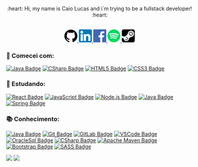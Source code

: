 <div align="center">
  <p>:heart: Hi, my name is Caio Lucas and i´m trying to be a fullstack developer! :heart:</p>
</div>

<p align="center">
<br/>
<a href="https://github.com/caiolucass">
  <img alt="caiolucass GitHub" width="35px" src="https://github.com/caiolucass/caiolucass/blob/master/github.svg" />
</a>
<a href="https://www.linkedin.com/in/caio-lucas-3886a4140/">
  <img alt="caiolucass LinkdeIN" width="35px" src="https://github.com/caiolucass/caiolucass/blob/master/linkedin.svg" />
</a>
<a href="https://www.facebook.com/caiolucas.9803/">
  <img alt="caiolucass Facebook" width="35px" src="https://github.com/caiolucass/caiolucass/blob/master/facebook.svg" />
</a>
  <a href="https://open.spotify.com/user/12155708920?si=856b3fc22d154961">
  <img alt="caiolucass Spotify" width="35px" src="https://github.com/caiolucass/caiolucass/blob/master/spotify.png" />
</a>
</a>
  <a href="https://steamcommunity.com/profiles/76561198221544560/">
  <img alt="caiolucass Steam" width="35px" src="https://github.com/caiolucass/caiolucass/blob/master/steam-logo.png" />
</a>
</p>

### 📖 Comecei com:
<a href="https://www.w3schools.com/java/" target="_blank"> ![Java Badge](https://img.shields.io/badge/-Java-red?style=flat&logo=java&logoColor=white)</a>
<a href="https://www.w3schools.com/cs/" target="_blank"> ![CSharp Badge](https://img.shields.io/badge/-Csharp-1572B6?style=flat&logo=csharp&logoColor=white)</a>
<a href="https://www.w3schools.com/html/" target="_blank"> ![HTML5 Badge](https://img.shields.io/badge/-HTML5-orange?style=flat&logo=html5&logoColor=white)</a>
<a href="https://www.w3schools.com/css3/" target="_blank"> ![CSS3 Badge](https://img.shields.io/badge/-CSS3-1572B6?style=flat&logo=css3&logoColor=white)</a>

### 🚀 Estudando:
<a href="https://reactjs.org/" target="_blank"> ![React Badge](https://img.shields.io/badge/-React-blue?style=flat&logo=React&logoColor=white)</a>
<a href="https://developer.mozilla.org/pt-BR/docs/Web/JavaScript" target="_blank"> ![JavaScript Badge](https://img.shields.io/badge/-JavaScript-yellow?style=flat&logo=JavaScript&logoColor=white)</a>
<a href="https://nodejs.org" target="_blank"> ![Node.js Badge](https://img.shields.io/badge/-Node.js-339933?style=flat&logo=node.js&logoColor=white)</a>
<a href="https://www.w3schools.com/java/" target="_blank"> ![Java Badge](https://img.shields.io/badge/-Java-red?style=flat&logo=java&logoColor=white)</a>
<a href="https://www.w3schools.com/spring/" target="_blank"> ![Spring Badge](https://img.shields.io/badge/-Spring-339933?style=flat&logo=spring&logoColor=white)</a>


### 📚 Conhecimento:
<a href="https://www.w3schools.com/java/" target="_blank"> ![Java Badge](https://img.shields.io/badge/-Java-red?style=flat&logo=java&logoColor=white)</a>
<a href="https://git-scm.com" target="_blank"> ![Git Badge](https://img.shields.io/badge/-Git-black?style=flat&logo=git&logoColor=white)</a>
<a href="https://git-scm.com" target="_blank"> ![GitLab Badge](https://img.shields.io/badge/-GitLab-orange?style=flat&logo=git&logoColor=white)</a>
<a href="https://code.visualstudio.com" target="_blank"> ![VSCode Badge](https://img.shields.io/badge/-VSCode-007ACC?style=flat&logo=visual-studio-code&logoColor=white)</a>
<a href="https://www.oracle.com/br/database/technologies/appdev/sqldeveloper-landing.html" target="_blank"> ![OracleSql Badge](https://img.shields.io/badge/-Oracle-red?style=flat&logo=oracle&logoColor=white)</a>
<a href="https://www.w3schools.com/cs/" target="_blank"> ![CSharp Badge](https://img.shields.io/badge/-CSharp-1572B6?style=flat&logo=csharp&logoColor=white)</a>
<a href="https://www.w3schools.com/cs/" target="_blank"> ![Apache Maven Badge](https://img.shields.io/badge/-ApacheMaven-purple?style=flat&logo=apachemaven&logoColor=white)</a>
<a href="https://www.w3schools.com/cs/" target="_blank"> ![Bootstrap Badge](https://img.shields.io/badge/-Bootstrap-blue?style=flat&logo=bootstrap&logoColor=white)</a>
<a href="https://www.w3schools.com/cs/" target="_blank"> ![SASS Badge](https://img.shields.io/badge/-SASS-pink?style=flat&logo=sass&logoColor=white)</a>

<p align="center>
<a href="https://github-readme-stats.vercel.app/api?username=caiolucass">
  <img src="https://github-readme-stats.vercel.app/api?username=caiolucass&show_icons=true&theme=radical"/>
</a>
<a href="https://github-readme-stats.vercel.app/api/top-langs/?username=caiolucass"/>
  <img src="https://github-readme-stats.vercel.app/api/top-langs/?username=caiolucass&layout=compact&theme=radical"/>
</a>
</p>
